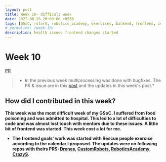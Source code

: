 ```yaml
---
layout: post
title: Week 10- difficult week 
date: 2022-08-26 20:00:00 +0530
tags: [GSoC, rotorS, robotics_academy, exercises, backend, frontend, issues]
# permalink: /week-10/
description: health issues frontend changes started
---
```


# **Week 10**
[PR](https://github.com/JdeRobot/RoboticsAcademy/pull/1795)
> * In the previous week multiprocessing was done with bugfixes. The PR & issue are in this [post](https://theroboticsclub.github.io/gsoc2022-Prakarsh_Kaushik/2022/07/15/week-9.html) and the updates in this week's post.* 

## **How did I contributed in this week?**

**This week was the most difficult week of my GSoC. I suffered from food poisoning and was admitted to hospital. This led to a lot of difficulties to code and was almost lost touch with mentors due to these issues. A little bit of frontend was started. This week cost a lot for me.**

- **The frontend goals' work was started with Rescue people exercise according to the calendar I proposed. The updates were on following repos with theirs PRS: [Drones](https://github.com/JdeRobot/drones/pull/180), [CustomRobots](https://github.com/JdeRobot/CustomRobots/pull/176), [RoboticsAcademy](https://github.com/JdeRobot/RoboticsAcademy/pull/1795), [CrazyS](https://github.com/RUFFY-369/CrazyS).**





